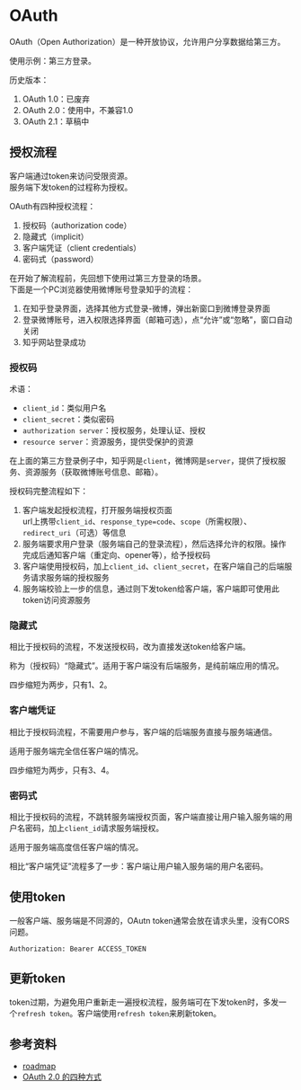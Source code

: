 # OAuth
OAuth（Open Authorization）是一种开放协议，允许用户分享数据给第三方。

使用示例：第三方登录。

历史版本：  
1. OAuth 1.0：已废弃
2. OAuth 2.0：使用中，不兼容1.0
3. OAuth 2.1：草稿中

## 授权流程

客户端通过token来访问受限资源。  
服务端下发token的过程称为授权。

OAuth有四种授权流程：
1. 授权码（authorization code）
2. 隐藏式（implicit）
3. 客户端凭证（client credentials）
4. 密码式（password）

在开始了解流程前，先回想下使用过第三方登录的场景。  
下面是一个PC浏览器使用微博账号登录知乎的流程：
1. 在知乎登录界面，选择其他方式登录-微博，弹出新窗口到微博登录界面
2. 登录微博账号，进入权限选择界面（邮箱可选），点“允许”或“忽略”，窗口自动关闭
3. 知乎网站登录成功

### 授权码

术语：
- `client_id`：类似用户名
- `client_secret`：类似密码
- `authorization server`：授权服务，处理认证、授权
- `resource server`：资源服务，提供受保护的资源

在上面的第三方登录例子中，知乎网是`client`，微博网是`server`，提供了授权服务、资源服务（获取微博账号信息、邮箱）。

授权码完整流程如下：
1. 客户端发起授权流程，打开服务端授权页面  
  url上携带`client_id`、`response_type=code`、`scope`（所需权限）、`redirect_uri`（可选）等信息
2. 服务端要求用户登录（服务端自己的登录流程），然后选择允许的权限。操作完成后通知客户端（重定向、opener等），给予授权码
3. 客户端使用授权码，加上`client_id`、`client_secret`，在客户端自己的后端服务请求服务端的授权服务
4. 服务端校验上一步的信息，通过则下发token给客户端，客户端即可使用此token访问资源服务

### 隐藏式

相比于授权码的流程，不发送授权码，改为直接发送token给客户端。

称为（授权码）“隐藏式”。适用于客户端没有后端服务，是纯前端应用的情况。

四步缩短为两步，只有1、2。

### 客户端凭证

相比于授权码流程，不需要用户参与，客户端的后端服务直接与服务端通信。

适用于服务端完全信任客户端的情况。

四步缩短为两步，只有3、4。

### 密码式

相比于授权码的流程，不跳转服务端授权页面，客户端直接让用户输入服务端的用户名密码，加上`client_id`请求服务端授权。

适用于服务端高度信任客户端的情况。

相比“客户端凭证”流程多了一步：客户端让用户输入服务端的用户名密码。

## 使用token

一般客户端、服务端是不同源的，OAutn token通常会放在请求头里，没有CORS问题。
```http
Authorization: Bearer ACCESS_TOKEN
```

## 更新token

token过期，为避免用户重新走一遍授权流程，服务端可在下发token时，多发一个`refresh token`。客户端使用`refresh token`来刷新token。

## 参考资料
- [roadmap](https://roadmap.sh/guides/oauth)
- [OAuth 2.0 的四种方式](https://www.ruanyifeng.com/blog/2019/04/oauth-grant-types.html)